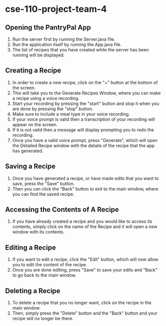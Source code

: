 # cse-110-project-team-4

## Opening the PantryPal App
1. Run the server first by running the Server.java file.
2. Run the application itself by running the App.java file.
3. The list of recipes that you have created while the server has been running will be displayed.

## Creating a Recipe
1. In order to create a new recipe, click on the "+" button at the bottom of the screen.
2. This will take you to the Generate Recipes Window, where you can make a recipe using a voice recording.
3. Start your recording by pressing the "start" button and stop it when you are done by pressing the "stop" button.
4. Make sure to include a meal type in your voice recording.
5. If your voice prompt is valid then a transcription of your recording will appear on the screen.
6. If it is not valid then a message will display prompting you to redo the recording.
7. Once you have a valid voice prompt, press "Generate", which will open the Detailed Recipe window with the details
of the recipe that the app has generated.

## Saving a Recipe
1. Once you have generated a recipe, or have made edits that you want to save, press the "Save" button.
2. Then you can click the "Back" button to exit to the main window, where you can find the saved recipe.

## Accessing the Contents of A Recipe
1. If you have already created a recipe and you would like to access its contents, simply click on the name of the
Recipe and it will open a new window with its contents.

## Editing a Recipe
1. If you want to edit a recipe, click the "Edit" button, which will now allow you to edit the content of the recipe.
2. Once you are done editing, press "Save" to save your edits and "Back" to go back to the main window.

## Deleting a Recipe
1. To delete a recipe that you no longer want, click on the recipe in the main window.
2. Then, simply press the "Delete" button and the "Back" button and your recipe will no longer be there.

